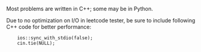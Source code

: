 Most problems are written in C++; some may be in Python.

Due to no optimization on I/O in leetcode tester, be sure to include following C++ code for better performance:

        ios::sync_with_stdio(false);
        cin.tie(NULL);

